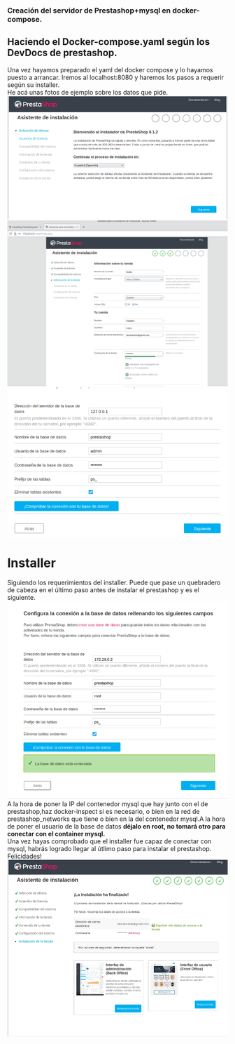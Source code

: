 ### Creación del servidor de Prestashop+mysql en docker-compose.
## Haciendo el Docker-compose.yaml según los DevDocs de prestashop.
Una vez hayamos preparado el yaml del docker compose y lo hayamos puesto a arrancar. Iremos al localhost:8080 y haremos los pasos a requerir según su installer.
<br/>
He acá unas fotos de ejemplo sobre los datos que pide.
![Foto1](1.png)
![Foto2](2.png)
![Foto3](3.png)
<br/>

# Installer
Siguiendo los requerimientos del installer. Puede que pase un quebradero de cabeza en el último paso antes de instalar el prestashop y es el siguiente.
![Foto4](4.png)
<br/>
A la hora de poner la IP del contenedor mysql que hay junto con el de prestashop,haz docker-inspect si es necesario, o bien en la red de prestashop_networks que tiene o bien en la del contenedor mysql.A la hora de poner el usuario de la base de datos <b>déjalo en root, no tomará otro para conectar con el container mysql.</b>
<br/>
Una vez hayas comprobado que el installer fue capaz de conectar con mysql, habrás logrado llegar al útlimo paso para instalar el prestashop. Felicidades!
![Foto5](5.png)